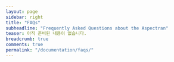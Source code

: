 ```yaml
---
layout: page
sidebar: right
title: "FAQs"
subheadline: "Frequently Asked Questions about the Aspectran"
teaser: 아직 준비된 내용이 없습니다.
breadcrumb: true
comments: true
permalink: "/documentation/faqs/"
---
```


